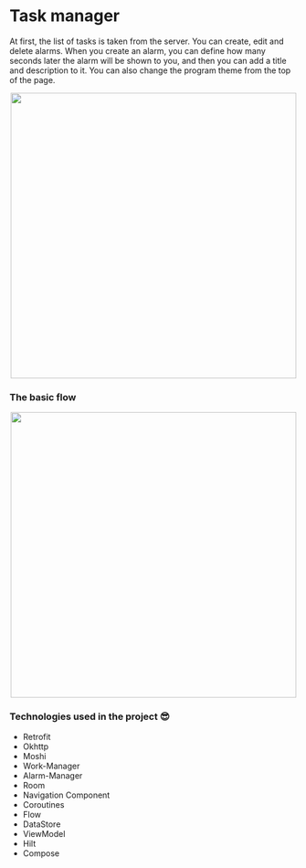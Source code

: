 # Task manager
At first, the list of tasks is taken from the server.
You can create, edit and delete alarms.
When you create an alarm, you can define how many seconds later the alarm will be shown to you, and then you can add a title and description to it.
You can also change the program theme from the top of the page.

<p align="center">
 <img src='https://github-production-user-asset-6210df.s3.amazonaws.com/45559398/281691177-b7f84a25-74f4-4760-a63f-0d2ac477a939.gif' width='500'>
</p>

### The basic flow
<p align="center">
 <img src='https://user-images.githubusercontent.com/45559398/172233712-a350738b-453d-415d-a9e2-71838dad82d5.png' width='500'>
</p>

### Technologies used in the project 😎
   * Retrofit
   * Okhttp
   * Moshi
   * Work-Manager
   * Alarm-Manager
   * Room
   * Navigation Component
   * Coroutines
   * Flow
   * DataStore
   * ViewModel
   * Hilt
   * Compose
